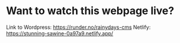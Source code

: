# Want to watch this webpage live?

Link to Wordpress: https://runder.no/rainydays-cms
Netlify: https://stunning-sawine-0a97a9.netlify.app/
